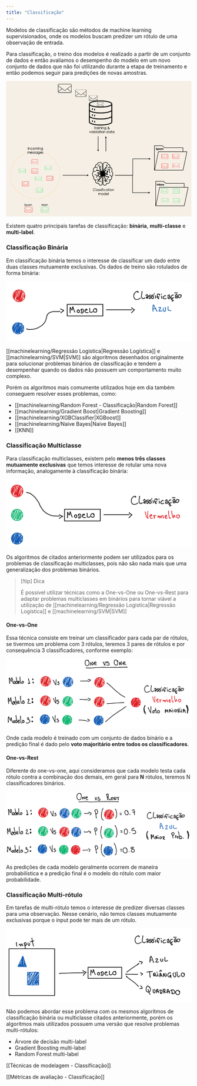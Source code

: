 ```yaml
---
title: "Classificação"
---
```

Modelos de classificação são métodos de machine learning supervisionados, onde os modelos buscam predizer um rótulo de uma observação de entrada. 

Para classificação, o treino dos modelos é realizado a partir de um conjunto de dados e então avaliamos o desempenho do modelo em um novo conjunto de dados que não foi utilizando durante a etapa de treinamento e então podemos seguir para predições de novas amostras.

![Exemplo Classificação](notes/images/example_classification.png)

Existem quatro principais tarefas de classificação: **binária**, **multi-classe** e **multi-label**.
### Classificação Binária
Em classificação binária temos o interesse de classificar um dado entre duas classes mutuamente exclusivas. Os dados de treino são rotulados de forma binária: 

![Exemplo Classificação Binária](notes/images/example_binary_classification.png)

[[machinelearning/Regressão Logistica|Regressão Logística]] e [[machinelearning/SVM|SVM]] são algoritmos desenhados originalmente para solucionar problemas binários de classificação e tendem a desempenhar quando os dados não possuem um comportamento muito complexo.

Porém os algoritmos mais comumente utilizados hoje em dia também conseguem resolver esses problemas, como: 
- [[machinelearning/Random Forest - Classificação|Random Forest]]
- [[machinelearning/Gradient Boost|Gradient Boosting]]
- [[machinelearning/XGBClassifier|XGBoost]]
- [[machinelearning/Naive Bayes|Naive Bayes]]
- [[KNN]]

### Classificação Multiclasse
Para classificação multiclasses, existem pelo **menos três classes mutuamente exclusivas** que temos interesse de rotular uma nova informação, analogamente à classificação binária:

![Exemplo Classificação Multi-Classe](notes/images/example_multiclass_classification.png)

Os algoritmos de citados anteriormente podem ser utilizados para os problemas de classificação multiclasses, pois não são nada mais que uma generalização dos problemas binários.

> [!tip] Dica 
>
> É possível utilizar técnicas como a One-vs-One ou One-vs-Rest para adaptar problemas multiclasses em binários para tornar viável a utilização de [[machinelearning/Regressão Logistica|Regressão Logística]] e [[machinelearning/SVM|SVM]]

#### One-vs-One
Essa técnica consiste em treinar um classificador para cada par de rótulos, se tivermos um problema com 3 rótulos, teremos 3 pares de rótulos e por consequência 3 classificadores, conforme exemplo:

![Exemplo One-vs-One](notes/images/one-vs-one.png)

Onde cada modelo é treinado com um conjunto de dados binário e a predição final é dado pelo **voto majoritário entre todos os classificadores**.

#### One-vs-Rest
Diferente do one-vs-one, aqui consideramos que cada modelo testa cada rótulo contra a combinação dos demais, em geral para **N** rótulos, teremos N classificadores binários.

![Exemplo One-vs-Rest](notes/images/one-vs-rest.png)

As predições de cada modelo geralmente ocorrem de maneira probabilística e a predição final é o modelo do rótulo com maior probabilidade.

### Classificação Multi-rótulo
Em tarefas de multi-rótulo temos o interesse de predizer diversas classes para uma observação. Nesse cenário, não temos classes mutuamente exclusivas porque o input pode ter mais de um rótulo.

![Exemplo One-vs-Rest](notes/images/example_multilabel_classification.png)

Não podemos abordar esse problema com os mesmos algoritmos de classificação binária ou multiclasse citados anteriormente, porém os algoritmos mais utilizados possuem uma versão que resolve problemas multi-rótulos:
- Árvore de decisão multi-label
- Gradient Boosting multi-label
- Random Forest multi-label

[[Técnicas de modelagem - Classificação]]

[[Métricas de avaliação - Classificação]]